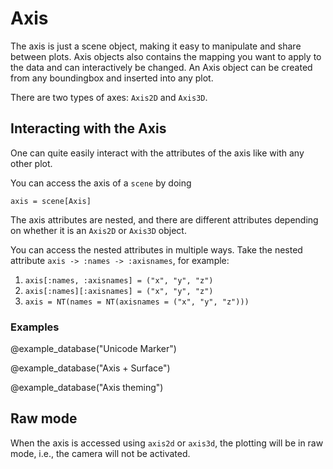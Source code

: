 # Axis

The axis is just a scene object, making it easy to manipulate and share between plots.
Axis objects also contains the mapping you want to apply to the data and can interactively be changed.
An Axis object can be created from any boundingbox and inserted into any plot.

There are two types of axes: `Axis2D` and `Axis3D`.

## Interacting with the Axis

One can quite easily interact with the attributes of the axis like with any other plot.

You can access the axis of a `scene` by doing

```
axis = scene[Axis]
```

The axis attributes are nested, and there are different attributes depending on whether it is an `Axis2D` or `Axis3D` object.

You can access the nested attributes in multiple ways. Take the nested attribute `axis -> :names -> :axisnames`, for example:

1. `axis[:names, :axisnames] = ("x", "y", "z")`
1. `axis[:names][:axisnames] = ("x", "y", "z")`
1. `axis = NT(names = NT(axisnames = ("x", "y", "z")))`

### Examples

@example_database("Unicode Marker")

@example_database("Axis + Surface")

@example_database("Axis theming")


## Raw mode
When the axis is accessed using `axis2d` or `axis3d`, the plotting will be in raw mode, i.e., the camera will not be activated.
